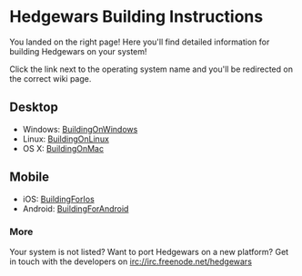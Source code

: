 # Hedgewars Building Instructions #

You landed on the right page! Here you'll find detailed information for building Hedgewars on your system!

Click the link next to the operating system name and you'll be redirected on the correct wiki page.

## Desktop ##

  * Windows: [BuildingOnWindows](BuildingOnWindows.md)
  * Linux: [BuildingOnLinux](BuildingOnLinux.md)
  * OS X: [BuildingOnMac](BuildingOnMac.md)

## Mobile ##

  * iOS: [BuildingForIos](BuildingForIos.md)
  * Android: [BuildingForAndroid](BuildingForAndroid.md)


### More ###

Your system is not listed? Want to port Hedgewars on a new platform? Get in touch with the developers on [irc://irc.freenode.net/hedgewars](irc://irc.freenode.net/hedgewars)
